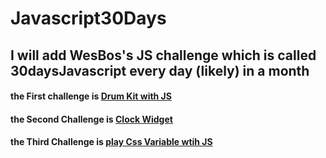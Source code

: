# Javascript30Days
## I will add WesBos's JS challenge which is called 30daysJavascript every day (likely) in a month

#### the First challenge is **[Drum Kit with JS](https://github.com/gterzierol/Javascript30Days/blob/master/Javascript30Days/DrumKit_JS_JS30_Day1-master)**

#### the Second Challenge is **[Clock Widget](https://github.com/gterzierol/Javascript30Days/tree/master/Javascript30Days/js-clock_JS30_Day2-master)**

#### the Third Challenge is **[play Css Variable wtih JS](https://github.com/gterzierol/Javascript30Days/tree/master/Javascript30Days/css-variable-and-js)**
